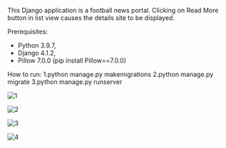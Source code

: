 This Django application is a football news portal. Clicking on Read More button in list view causes the details site to be displayed.

Prerequisites:

- Python 3.9.7,
- Django 4.1.2,
- Pillow 7.0.0 (pip install Pillow==7.0.0)

How to run: 1.python manage.py makemigrations 2.python manage.py migrate 3.python manage.py runserver








![1](https://user-images.githubusercontent.com/89083426/224526928-2f65e830-449b-4564-9f1d-45374e06095e.jpg)










![2](https://user-images.githubusercontent.com/89083426/224526930-ced86e78-9f69-419f-973e-59edfb3afb14.jpg)








![3](https://user-images.githubusercontent.com/89083426/224526933-80029edd-aae1-4af7-b798-e96857cffa70.jpg)









![4](https://user-images.githubusercontent.com/89083426/224527018-1b437b5b-a3d4-4ea3-ae72-379aa3165677.jpg)














